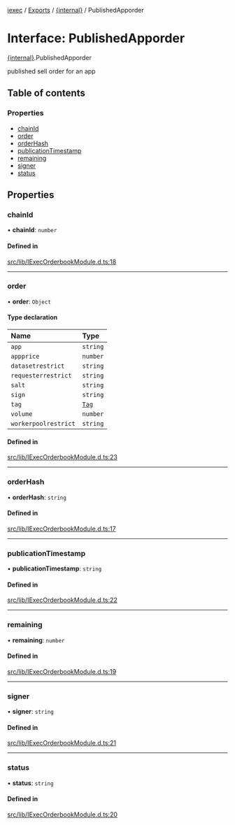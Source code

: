 [iexec](../README.md) / [Exports](../modules.md) / [{internal}](../modules/internal_.md) / PublishedApporder

# Interface: PublishedApporder

[{internal}](../modules/internal_.md).PublishedApporder

published sell order for an app

## Table of contents

### Properties

- [chainId](internal_.PublishedApporder.md#chainid)
- [order](internal_.PublishedApporder.md#order)
- [orderHash](internal_.PublishedApporder.md#orderhash)
- [publicationTimestamp](internal_.PublishedApporder.md#publicationtimestamp)
- [remaining](internal_.PublishedApporder.md#remaining)
- [signer](internal_.PublishedApporder.md#signer)
- [status](internal_.PublishedApporder.md#status)

## Properties

### chainId

• **chainId**: `number`

#### Defined in

[src/lib/IExecOrderbookModule.d.ts:18](https://github.com/iExecBlockchainComputing/iexec-sdk/blob/0c88714/src/lib/IExecOrderbookModule.d.ts#L18)

___

### order

• **order**: `Object`

#### Type declaration

| Name | Type |
| :------ | :------ |
| `app` | `string` |
| `appprice` | `number` |
| `datasetrestrict` | `string` |
| `requesterrestrict` | `string` |
| `salt` | `string` |
| `sign` | `string` |
| `tag` | [`Tag`](../modules/internal_.md#tag) |
| `volume` | `number` |
| `workerpoolrestrict` | `string` |

#### Defined in

[src/lib/IExecOrderbookModule.d.ts:23](https://github.com/iExecBlockchainComputing/iexec-sdk/blob/0c88714/src/lib/IExecOrderbookModule.d.ts#L23)

___

### orderHash

• **orderHash**: `string`

#### Defined in

[src/lib/IExecOrderbookModule.d.ts:17](https://github.com/iExecBlockchainComputing/iexec-sdk/blob/0c88714/src/lib/IExecOrderbookModule.d.ts#L17)

___

### publicationTimestamp

• **publicationTimestamp**: `string`

#### Defined in

[src/lib/IExecOrderbookModule.d.ts:22](https://github.com/iExecBlockchainComputing/iexec-sdk/blob/0c88714/src/lib/IExecOrderbookModule.d.ts#L22)

___

### remaining

• **remaining**: `number`

#### Defined in

[src/lib/IExecOrderbookModule.d.ts:19](https://github.com/iExecBlockchainComputing/iexec-sdk/blob/0c88714/src/lib/IExecOrderbookModule.d.ts#L19)

___

### signer

• **signer**: `string`

#### Defined in

[src/lib/IExecOrderbookModule.d.ts:21](https://github.com/iExecBlockchainComputing/iexec-sdk/blob/0c88714/src/lib/IExecOrderbookModule.d.ts#L21)

___

### status

• **status**: `string`

#### Defined in

[src/lib/IExecOrderbookModule.d.ts:20](https://github.com/iExecBlockchainComputing/iexec-sdk/blob/0c88714/src/lib/IExecOrderbookModule.d.ts#L20)
